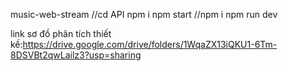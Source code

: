 music-web-stream 
//cd API 
npm i
npm start
//npm i
npm run dev




link sơ đồ phân tích thiết kế:https://drive.google.com/drive/folders/1WqaZX13iQKU1-6Tm-8DSVBt2qwLailz3?usp=sharing
